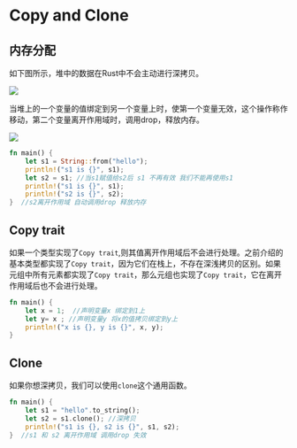# Copy and Clone

## 内存分配

如下图所示，堆中的数据在Rust中不会主动进行深拷贝。

![](https://jack1.oss-cn-shanghai.aliyuncs.com/img/20210315224830.png)

当堆上的一个变量的值绑定到另一个变量上时，使第一个变量无效，这个操作称作移动，第二个变量离开作用域时，调用drop，释放内存。

![](https://jack1.oss-cn-shanghai.aliyuncs.com/img/20210315230214.png)

```rust
fn main() {
    let s1 = String::from("hello");
    println!("s1 is {}", s1);
    let s2 = s1; //当s1赋值给s2后 s1 不再有效 我们不能再使用s1
    println!("s1 is {}", s1);
    println!("s2 is {}", s2);
}  //s2离开作用域 自动调用drop 释放内存
```

## Copy trait
如果一个类型实现了`Copy trait`,则其值离开作用域后不会进行处理。之前介绍的基本类型都实现了`Copy trait`，因为它们在栈上，不存在深浅拷贝的区别。如果元组中所有元素都实现了`Copy trait`，那么元组也实现了`Copy trait`，它在离开作用域后也不会进行处理。

```rust
fn main() {
    let x = 1;  //声明变量x 绑定到1上
    let y= x ; //声明变量y 将x的值拷贝绑定到y上
    println!("x is {}, y is {}", x, y);
}
```

## Clone
如果你想深拷贝，我们可以使用`clone`这个通用函数。
```rust
fn main() {
    let s1 = "hello".to_string();
    let s2 = s1.clone(); //深拷贝
    println!("s1 is {}, s2 is {}", s1, s2);
}  //s1 和 s2 离开作用域 调用drop 失效
```
